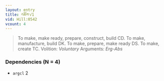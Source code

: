 ```yaml
---
layout: entry
title: འཆོས་√1
vid: Hill:0542
vcount: 4
---
```

> To make, make ready, prepare, construct, build CD\. To make, manufacture, build DK\. To make, prepare, make ready DS\. To make, create TC\.
> Volition: _Voluntary_
> Arguments: _Erg-Abs_


### Dependencies (N = 4)
* `argcl` 2
